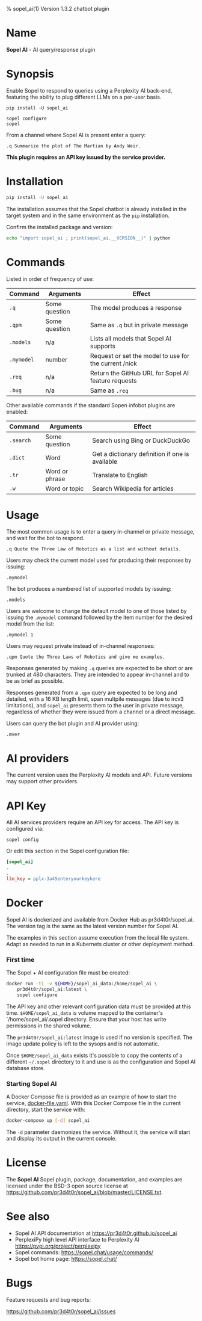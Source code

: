 % sopel_ai(1) Version 1.3.2 chatbot plugin

Name
====

**Sopel AI** - AI query/response plugin


Synopsis
========
Enable Sopel to respond to queries using a Perplexity AI back-end, featuring the
ability to plug different LLMs on a per-user basis.

```
pip install -U sopel_ai

sopel configure
sopel
```

From a channel where Sopel AI is present enter a query:

`.q Summarize the plot of The Martian by Andy Weir.`

**This plugin requires an API key issued by the service provider.**


Installation
============
```zsh
pip install -U sopel_ai
```

The installation assumes that the Sopel chatbot is already installed in the
target system and in the same environment as the `pip` installation.

Confirm the installed package and version:

```zsh
echo "import sopel_ai ; print(sopel_ai.__VERSION__)" | python
```


Commands
========
Listed in order of frequency of use:

|Command|Arguments|Effect|
|-------|---------|------|
|`.q`|Some question|The model produces a response|
|`.qpm`|Some question|Same as `.q` but in private message|
|`.models`|n/a|Lists all models that Sopel AI supports|
|`.mymodel`|number|Request or set the model to use for the current /nick|
|`.req`|n/a|Return the GitHub URL for Sopel AI feature requests|
|`.bug`|n/a|Same as `.req`|

Other available commands if the standard Sopen infobot plugins are enabled:

|Command|Arguments|Effect|
|-------|---------|------|
|`.search`|Some question|Search using Bing or DuckDuckGo|
|`.dict`|Word|Get a dictionary definition if one is available|
|`.tr`|Word or phrase|Translate to English|
|`.w`|Word or topic|Search Wikipedia for articles|


Usage
=====
The most common usage is to enter a query in-channel or private message, and
wait for the bot to respond.

`.q Quote the Three Law of Robotics as a list and without details.`

Users may check the current model used for producing their responses by issuing:

`.mymodel`

The bot produces a numbered list of supported models by issuing:

`.models`

Users are welcome to change the default model to one of those listed by issuing
the `.mymodel` command followed by the item number for the desired model from
the list:

`.mymodel 1`

Users may request private instead of in-channel responses:

`.qpm Quote the Three Laws of Robotics and give me examples.`

Responses generated by making `.q` queries are expected to be short or are
trunked at 480 characters.  They are intended to appear in-channel and to be as
brief as possible.

Responses generated from a `.qpm` query are expected to be long and detailed,
with a 16 KB length limit, span multpile messages (due to ircv3 limitations),
and `sopel_ai` presents them to the user in private message, regardless of
whether they were issued from a channel or a direct message.

Users can query the bot plugin and AI provider using:

`.mver`


AI providers
============
The current version uses the Perplexity AI models and API.  Future versions may
support other providers.


API Key
=======
All AI services providers require an API key for access.  The API key is
configured via:

`sopel config`

Or edit this section in the Sopel configuration file:

```ini
[sopel_ai]
.
.
llm_key = pplx-3a45enteryourkeykere
```


Docker
======
Sopel AI is dockerized and available from Docker Hub as pr3d4t0r/sopel_ai.  The
version tag is the same as the latest version number for Sopel AI.

The examples in this section assume execution from the local file system.  Adapt
as needed to run in a Kubernets cluster or other deployment method.


### First time

The Sopel + AI configuration file must be created:

```bash
docker run -ti -v ${HOME}/sopel_ai_data:/home/sopel_ai \
    pr3d4t0r/sopel_ai:latest \
    sopel configure
```

The API key and other relevant configuration data must be provided at this time.
`$HOME/sopel_ai_data` is volume mapped to the container's `/home/sopel_ai/.sopel
directory.  Ensure that your host has write permissions in the shared volume.

The `pr3d4t0r/sopel_ai:latest` image is used if no version is specified.  The
image update policy is left to the sysops and is not automatic.

Once `$HOME/sopel_ai_data` exists it's possible to copy the contents of a
different `~/.sopel` directory to it and use is as the configuration and Sopel
AI database store.


### Starting Sopel AI

A Docker Compose file is provided as an example of how to start the service,
<a href='./dockerized/docker-compose.yaml' target='_blank'>docker-file.yaml</a>.  With this Docker Compose
file in the current directory, start the service with:

```bash
docker-compose up [-d] sopel_ai

```

The `-d` parameter daemonizes the service.  Without it, the service will start
and display its output in the current console.


License
=======
The **Sopel AI** Sopel plugin, package, documentation, and examples are licensed
under the BSD-3 open source license at https://github.com/pr3d4t0r/sopel_ai/blob/master/LICENSE.txt.


See also
========
- Sopel AI API documentation at https://pr3d4t0r.github.io/sopel_ai
- PerplexiPy high level API interface to Perplexity AI https://pypi.org/project/perplexipy
- Sopel commands:  https://sopel.chat/usage/commands/
- Sopel bot home page:  https://sopel.chat/


Bugs
====
Feature requests and bug reports:

https://github.com/pr3d4t0r/sopel_ai/issues

